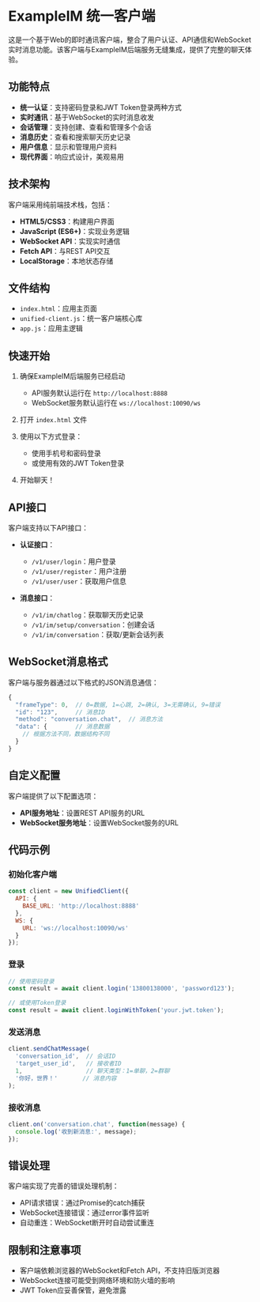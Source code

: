 # ExampleIM 统一客户端

这是一个基于Web的即时通讯客户端，整合了用户认证、API通信和WebSocket实时消息功能。该客户端与ExampleIM后端服务无缝集成，提供了完整的聊天体验。

## 功能特点

- **统一认证**：支持密码登录和JWT Token登录两种方式
- **实时通讯**：基于WebSocket的实时消息收发
- **会话管理**：支持创建、查看和管理多个会话
- **消息历史**：查看和搜索聊天历史记录
- **用户信息**：显示和管理用户资料
- **现代界面**：响应式设计，美观易用

## 技术架构

客户端采用纯前端技术栈，包括：

- **HTML5/CSS3**：构建用户界面
- **JavaScript (ES6+)**：实现业务逻辑
- **WebSocket API**：实现实时通信
- **Fetch API**：与REST API交互
- **LocalStorage**：本地状态存储

## 文件结构

- `index.html`：应用主页面
- `unified-client.js`：统一客户端核心库
- `app.js`：应用主逻辑

## 快速开始

1. 确保ExampleIM后端服务已经启动
   - API服务默认运行在 `http://localhost:8888`
   - WebSocket服务默认运行在 `ws://localhost:10090/ws`

2. 打开 `index.html` 文件

3. 使用以下方式登录：
   - 使用手机号和密码登录
   - 或使用有效的JWT Token登录

4. 开始聊天！

## API接口

客户端支持以下API接口：

- **认证接口**：
  - `/v1/user/login`：用户登录
  - `/v1/user/register`：用户注册
  - `/v1/user/user`：获取用户信息

- **消息接口**：
  - `/v1/im/chatlog`：获取聊天历史记录
  - `/v1/im/setup/conversation`：创建会话
  - `/v1/im/conversation`：获取/更新会话列表

## WebSocket消息格式

客户端与服务器通过以下格式的JSON消息通信：

```javascript
{
  "frameType": 0,  // 0=数据, 1=心跳, 2=确认, 3=无需确认, 9=错误
  "id": "123",     // 消息ID
  "method": "conversation.chat",  // 消息方法
  "data": {        // 消息数据
    // 根据方法不同，数据结构不同
  }
}
```

## 自定义配置

客户端提供了以下配置选项：

- **API服务地址**：设置REST API服务的URL
- **WebSocket服务地址**：设置WebSocket服务的URL

## 代码示例

### 初始化客户端

```javascript
const client = new UnifiedClient({
  API: {
    BASE_URL: 'http://localhost:8888'
  },
  WS: {
    URL: 'ws://localhost:10090/ws'
  }
});
```

### 登录

```javascript
// 使用密码登录
const result = await client.login('13800138000', 'password123');

// 或使用Token登录
const result = await client.loginWithToken('your.jwt.token');
```

### 发送消息

```javascript
client.sendChatMessage(
  'conversation_id',  // 会话ID
  'target_user_id',   // 接收者ID
  1,                  // 聊天类型：1=单聊，2=群聊
  '你好，世界！'       // 消息内容
);
```

### 接收消息

```javascript
client.on('conversation.chat', function(message) {
  console.log('收到新消息:', message);
});
```

## 错误处理

客户端实现了完善的错误处理机制：

- API请求错误：通过Promise的catch捕获
- WebSocket连接错误：通过error事件监听
- 自动重连：WebSocket断开时自动尝试重连

## 限制和注意事项

- 客户端依赖浏览器的WebSocket和Fetch API，不支持旧版浏览器
- WebSocket连接可能受到网络环境和防火墙的影响
- JWT Token应妥善保管，避免泄露